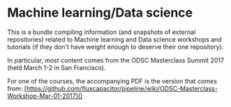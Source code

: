 # Machine learning/Data science

This is a bundle compiling information (and snapshots of external repositories) related to Machine learning and Data science workshops and tutorials (if they don't have weight enough to deserve their one repository).

In particular, most content comes from the ODSC Masterclass Summit 2017 (held March 1-2 in San Francisco).

For one of the courses, the accompanying PDF is the version that comes from: [https://github.com/fluxcapacitor/pipeline/wiki/ODSC-Masterclass-Workshop-Mar-01-2017]()
